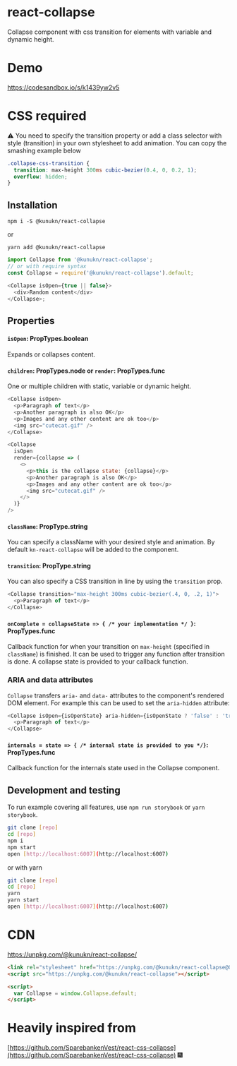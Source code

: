 # react-collapse

Collapse component with css transition for elements with variable and dynamic height.

# Demo

https://codesandbox.io/s/k1439yw2v5

# CSS required

:warning: ️You need to specify the transition property or add a class selector with style (transition) in your own stylesheet to add animation. You can copy the smashing example below

```scss
.collapse-css-transition {
  transition: max-height 300ms cubic-bezier(0.4, 0, 0.2, 1);
  overflow: hidden;
}
```

## Installation

`npm i -S @kunukn/react-collapse`

or

`yarn add @kunukn/react-collapse`

```js
import Collapse from '@kunukn/react-collapse';
// or with require syntax
const Collapse = require('@kunukn/react-collapse').default;

<Collapse isOpen={true || false}>
  <div>Random content</div>
</Collapse>;
```

## Properties

#### `isOpen`: PropTypes.boolean

Expands or collapses content.

#### `children`: PropTypes.node or `render`: PropTypes.func

One or multiple children with static, variable or dynamic height.

```js
<Collapse isOpen>
  <p>Paragraph of text</p>
  <p>Another paragraph is also OK</p>
  <p>Images and any other content are ok too</p>
  <img src="cutecat.gif" />
</Collapse>
```

```js
<Collapse
  isOpen
  render={collapse => (
    <>
      <p>this is the collapse state: {collapse}</p>
      <p>Another paragraph is also OK</p>
      <p>Images and any other content are ok too</p>
      <img src="cutecat.gif" />
    </>
  )}
/>
```

#### `className`: PropType.string

You can specify a className with your desired style and animation. By default `kn-react-collapse` will be added to the component.

#### `transition`: PropType.string

You can also specify a CSS transition in line by using the `transition` prop.

```js
<Collapse transition="max-height 300ms cubic-bezier(.4, 0, .2, 1)">
  <p>Paragraph of text</p>
</Collapse>
```

#### `onComplete = collapseState => { /* your implementation */ }`: PropTypes.func

Callback function for when your transition on `max-height` (specified in `className`) is finished. It can be used to trigger any function after transition is done. A collapse state is provided to your callback function.

### ARIA and data attributes

`Collapse` transfers `aria-` and `data-` attributes to the component's rendered DOM element. For example this can be used to set the `aria-hidden` attribute:

```js
<Collapse isOpen={isOpenState} aria-hidden={isOpenState ? 'false' : 'true'}>
  <p>Paragraph of text</p>
</Collapse>
```

#### `internals = state => { /* internal state is provided to you */}`: PropTypes.func

Callback function for the internals state used in the Collapse component.

## Development and testing

To run example covering all features, use `npm run storybook` or `yarn storybook`.

```bash
git clone [repo]
cd [repo]
npm i
npm start
open [http://localhost:6007](http://localhost:6007)
```

or with yarn

```bash
git clone [repo]
cd [repo]
yarn
yarn start
open [http://localhost:6007](http://localhost:6007)
```

# CDN

https://unpkg.com/@kunukn/react-collapse/

```html
<link rel="stylesheet" href="https://unpkg.com/@kunukn/react-collapse@0.0.4/dist/Collapse.css" />
<script src="https://unpkg.com/@kunukn/react-collapse"></script>

<script>
  var Collapse = window.Collapse.default;
</script>
```

# Heavily inspired from

[https://github.com/SparebankenVest/react-css-collapse](https://github.com/SparebankenVest/react-css-collapse) 🎆
